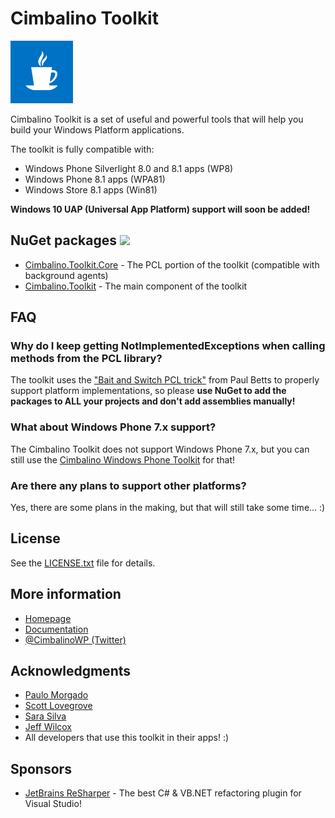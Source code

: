 # Cimbalino Toolkit

![Cimbalino Toolkit](https://github.com/Cimbalino/Cimbalino-Toolkit/raw/master/Cimbalino.Toolkit.png "Cimbalino Toolkit")

Cimbalino Toolkit is a set of useful and powerful tools that will help you build your Windows Platform applications.

The toolkit is fully compatible with:

* Windows Phone Silverlight 8.0 and 8.1 apps (WP8)
* Windows Phone 8.1 apps (WPA81)
* Windows Store 8.1 apps (Win81)


**Windows 10 UAP (Universal App Platform) support will soon be added!**

## NuGet packages ![](https://img.shields.io/nuget/v/Cimbalino.Toolkit.svg?style=flat)

* [Cimbalino.Toolkit.Core](https://www.nuget.org/packages/Cimbalino.Toolkit.Core) - The PCL portion of the toolkit (compatible with background agents)
* [Cimbalino.Toolkit](https://www.nuget.org/packages/Cimbalino.Toolkit) - The main component of the toolkit

## FAQ

### Why do I keep getting NotImplementedExceptions when calling methods from the PCL library?

The toolkit uses the ["Bait and Switch PCL trick"](http://log.paulbetts.org/the-bait-and-switch-pcl-trick/) from Paul Betts to properly support platform implementations, so please **use NuGet to add the packages to ALL your projects and don't add assemblies manually!**

### What about Windows Phone 7.x support?

The Cimbalino Toolkit does not support Windows Phone 7.x, but you can still use the [Cimbalino Windows Phone Toolkit](https://github.com/Cimbalino/Cimbalino-Phone-Toolkit) for that!

### Are there any plans to support other platforms?

Yes, there are some plans in the making, but that will still take some time... :) 

## License

See the [LICENSE.txt](https://github.com/Cimbalino/Cimbalino-Toolkit/raw/master/LICENSE.txt) file for details.

## More information

* [Homepage](http://cimbalino.org)
* [Documentation](http://cimbalino.org/help)
* [@CimbalinoWP (Twitter)](http://twitter.com/CimbalinoWP)

## Acknowledgments

* [Paulo Morgado](https://twitter.com/PauloMorgado)
* [Scott Lovegrove](https://twitter.com/scottisafool)
* [Sara Silva](https://twitter.com/saramgsilva)
* [Jeff Wilcox](https://twitter.com/jeffwilcox)
* All developers that use this toolkit in their apps! :)

## Sponsors

* [JetBrains ReSharper](http://www.jetbrains.com/resharper) - The best C# & VB.NET refactoring plugin for Visual Studio!